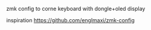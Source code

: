 
zmk config to corne keyboard with dongle+oled display


inspiration https://github.com/englmaxi/zmk-config
